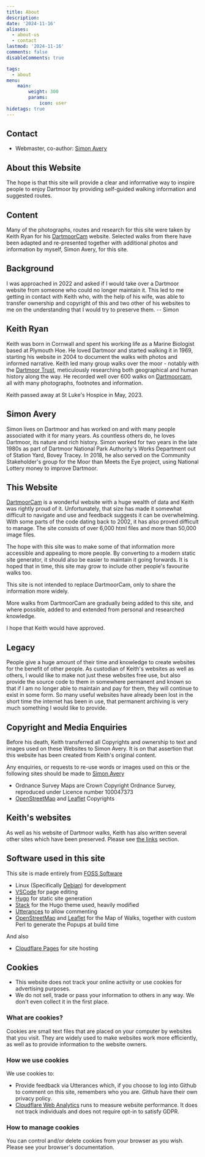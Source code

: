 ```yaml
---
title: About 
description: 
date: '2024-11-16'
aliases:
  - about-us
  - contact
lastmod: '2024-11-16'
comments: false
disableComments: true

tags:
  - about
menu:
    main: 
        weight: 300        
        params:
            icon: user
hidetags: true
---
```


## Contact
* Webmaster, co-author: [Simon Avery](mailto:feedback@dartmoorwalking.com)

## About this Website
The hope is that this site will provide a clear and informative way to inspire people to enjoy Dartmoor by providing self-guided walking information and suggested routes.

## Content
Many of the photographs, routes and research for this site were taken by Keith Ryan for his [DartmoorCam](https://dartmoorcam.co.uk) website. Selected walks from there have been adapted and re-presented together with additional photos and information by myself, Simon Avery, for this site.

## Background 
I was approached in 2022 and asked if I would take over a Dartmoor website from someone who could no longer maintain it. This led to me getting in contact with Keith who, with the help of his wife, was able to transfer ownership and copyright of this and two other of his websites to me on the understanding that I would try to preserve them. -- Simon

## Keith Ryan
Keith was born in Cornwall and spent his working life as a Marine Biologist based at Plymouth Hoe. He loved Dartmoor and started walking it in 1969, starting his website in 2004 to document the walks with photos and informed narrative. Keith led many group walks over the moor - notably with the [Dartmoor Trust](https://dartmoortrust.org/archive), meticulously researching both geographical and human history along the way. He recorded well over 600 walks on [Dartmoorcam](https://dartmoorcam.co.uk), all with many photographs, footnotes and information. 

Keith passed away at St Luke's Hospice in May, 2023.

## Simon Avery
Simon lives on Dartmoor and has worked on and with many people associated with it for many years. As countless others do, he loves Dartmoor, its nature and rich history. Simon worked for two years in the late 1980s as part of Dartmoor National Park Authority's Works Department out of Station Yard, Bovey Tracey. In 2018, he also served on the Community Stakeholder's group for the Moor than Meets the Eye project, using National Lottery money to improve Dartmoor.

## This Website
[DartmoorCam](https://dartmoorcam.co.uk) is a wonderful website with a huge wealth of data and Keith was rightly proud of it. Unfortunately, that size has made it somewhat difficult to navigate and use and feedback suggests it can be overwhelming. With some parts of the code dating back to 2002, it has also proved difficult to manage. The site consists of over 6,000 html files and more than 50,000 image files. 

The hope with this site was to make some of that information more accessible and appealing to more people. By converting to a modern static site generator, it should also be easier to maintain it going forwards. It is hoped that in time, this site may grow to include other people's favourite walks too.

This site is not intended to replace DartmoorCam, only to share the information more widely. 

More walks from DartmoorCam are gradually being added to this site, and where possible, added to and extended from personal and researched knowledge.

I hope that Keith would have approved.

## Legacy
People give a huge amount of their time and knowledge to create websites for the benefit of other people. As custodian of Keith's websites as well as others, I would like to make not just these websites free use, but also provide the source code to them in somewhere permanent and known so that if I am no longer able to maintain and pay for them, they will continue to exist in some form. So many useful websites have already been lost in the short time the internet has been in use, that permanent archiving is very much something I would like to provide. 

## Copyright and Media Enquiries
Before his death, Keith transferred all Copyrights and ownership to text and images used on these Websites to Simon Avery. It is on that assertion that this website has been created from Keith's original content. 

Any enquiries, or requests to re-use words or images used on this or the following sites should be made to [Simon Avery](mailto:feedback@dartmoorwalking.com)

* Ordnance Survey Maps are Crown Copyright Ordnance Survey, reproduced under Licence number 100047373
* [OpenStreetMap](https://www.openstreetmap.org/) and [Leaflet](https://leafletjs.com) Copyrights

## Keith's websites
As well as his website of Dartmoor walks, Keith has also written several other sites which have been preserved. Please see [the links](/links) section.

## Software used in this site
This site is made entirely from [FOSS Software](https://en.wikipedia.org/wiki/Free_and_open-source_software)
* Linux (Specifically [Debian](https://www.debian.org/)) for development
* [VSCode](https://code.visualstudio.com/) for page editing
* [Hugo](https://gohugo.io/) for static site generation
* [Stack](https://stack.jimmycai.com/) for the Hugo theme used, heavily modified
* [Utterances](https://utteranc.es/) to allow commenting
* [OpenStreetMap](https://www.openstreetmap.org/) and [Leaflet](https://leafletjs.com) for the Map of Walks, together with custom Perl to generate the Popups at build time

And also
* [Cloudflare Pages](https://pages.cloudflare.com/) for site hosting

## Cookies

* This website does not track your online activity or use cookies for advertising purposes.
* We do not sell, trade or pass your information to others in any way. We don't even collect it in the first place.

### What are cookies?

Cookies are small text files that are placed on your computer by websites that you visit. They are widely used to make websites work more efficiently, as well as to provide information to the website owners.  

### How we use cookies

We use cookies to:  

* Provide feedback via Utterances which, if you choose to log into Github to comment on this site, remembers who you are. Github have their own privacy policy.
* [Cloudflare Web Analytics](https://www.cloudflare.com/en-gb/web-analytics/) runs to measure website performance. It does not track individuals and does not require opt-in to satisfy GDPR.

### How to manage cookies

You can control and/or delete cookies from your browser as you wish. Please see your browser's documentation.


